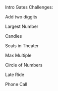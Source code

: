 Intro Gates Challenges:

  Add two diggits
  
  Largest Number
  
  Candies
  
  Seats in Theater
  
  Max Multiple
  
  Circle of Numbers
  
  Late Ride
  
  Phone Call
